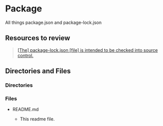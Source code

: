 # Package

All things package.json and package-lock.json

## Resources to review

> [[The] package-lock.json [file] is intended to be checked into source control.](https://stackoverflow.com/a/44210813)

## Directories and Files

### Directories

### Files

- README.md

  - This readme file.
